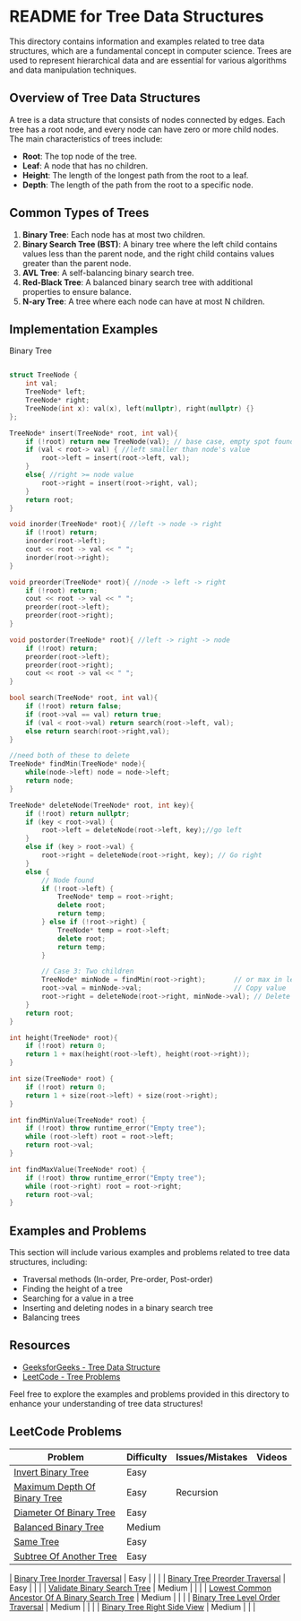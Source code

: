 # README for Tree Data Structures

This directory contains information and examples related to tree data structures, which are a fundamental concept in computer science. Trees are used to represent hierarchical data and are essential for various algorithms and data manipulation techniques.

## Overview of Tree Data Structures

A tree is a data structure that consists of nodes connected by edges. Each tree has a root node, and every node can have zero or more child nodes. The main characteristics of trees include:

- **Root**: The top node of the tree.
- **Leaf**: A node that has no children.
- **Height**: The length of the longest path from the root to a leaf.
- **Depth**: The length of the path from the root to a specific node.

## Common Types of Trees

1. **Binary Tree**: Each node has at most two children.
2. **Binary Search Tree (BST)**: A binary tree where the left child contains values less than the parent node, and the right child contains values greater than the parent node.
3. **AVL Tree**: A self-balancing binary search tree.
4. **Red-Black Tree**: A balanced binary search tree with additional properties to ensure balance.
5. **N-ary Tree**: A tree where each node can have at most N children.

## Implementation Examples

Binary Tree
```cpp

struct TreeNode {
    int val;
    TreeNode* left;
    TreeNode* right;
    TreeNode(int x): val(x), left(nullptr), right(nullptr) {}
};

TreeNode* insert(TreeNode* root, int val){
    if (!root) return new TreeNode(val); // base case, empty spot found
    if (val < root-> val) { //left smaller than node's value
        root->left = insert(root->left, val);
    }
    else{ //right >= node value
        root->right = insert(root->right, val);
    }
    return root;
}

void inorder(TreeNode* root){ //left -> node -> right
    if (!root) return;
    inorder(root->left);
    cout << root -> val << " ";
    inorder(root->right);
}

void preorder(TreeNode* root){ //node -> left -> right
    if (!root) return;
    cout << root -> val << " ";
    preorder(root->left);
    preorder(root->right);
}

void postorder(TreeNode* root){ //left -> right -> node
    if (!root) return;
    preorder(root->left);
    preorder(root->right);
    cout << root -> val << " ";
}

bool search(TreeNode* root, int val){
    if (!root) return false;
    if (root->val == val) return true;
    if (val < root->val) return search(root->left, val);
    else return search(root->right,val);
}

//need both of these to delete
TreeNode* findMin(TreeNode* node){
    while(node->left) node = node->left;
    return node;
}

TreeNode* deleteNode(TreeNode* root, int key){
    if (!root) return nullptr;
    if (key < root->val) {
        root->left = deleteNode(root->left, key);//go left
    }
    else if (key > root->val) {
        root->right = deleteNode(root->right, key); // Go right
    } 
    else {
        // Node found
        if (!root->left) {
            TreeNode* temp = root->right;
            delete root;
            return temp;
        } else if (!root->right) {
            TreeNode* temp = root->left;
            delete root;
            return temp;
        }

        // Case 3: Two children
        TreeNode* minNode = findMin(root->right);       // or max in left
        root->val = minNode->val;                       // Copy value
        root->right = deleteNode(root->right, minNode->val); // Delete duplicate
    }
    return root;
}

int height(TreeNode* root){
    if (!root) return 0;
    return 1 + max(height(root->left), height(root->right));
}

int size(TreeNode* root) {
    if (!root) return 0;
    return 1 + size(root->left) + size(root->right);
}

int findMinValue(TreeNode* root) {
    if (!root) throw runtime_error("Empty tree");
    while (root->left) root = root->left;
    return root->val;
}

int findMaxValue(TreeNode* root) {
    if (!root) throw runtime_error("Empty tree");
    while (root->right) root = root->right;
    return root->val;
}
```
## Examples and Problems

This section will include various examples and problems related to tree data structures, including:

- Traversal methods (In-order, Pre-order, Post-order)
- Finding the height of a tree
- Searching for a value in a tree
- Inserting and deleting nodes in a binary search tree
- Balancing trees

## Resources

- [GeeksforGeeks - Tree Data Structure](https://www.geeksforgeeks.org/data-structures/tree/)
- [LeetCode - Tree Problems](https://leetcode.com/tag/tree/)

Feel free to explore the examples and problems provided in this directory to enhance your understanding of tree data structures!

## LeetCode Problems

| Problem | Difficulty | Issues/Mistakes | Videos |
|---------|------------|-----------------|--------|
| [Invert Binary Tree](https://leetcode.com/problems/invert-binary-tree/description/) | Easy | | |
| [Maximum Depth Of Binary Tree](https://leetcode.com/problems/maximum-depth-of-binary-tree/description/) | Easy | Recursion | |
| [Diameter Of Binary Tree](https://leetcode.com/problems/diameter-of-binary-tree/description/) | Easy | | |
| [Balanced Binary Tree](https://leetcode.com/problems/balanced-binary-tree/description/) | Medium | | |
| [Same Tree](https://leetcode.com/problems/same-tree/) | Easy | | |
| [Subtree Of Another Tree](http://leetcode.com/problems/subtree-of-another-tree/description/) | Easy | | |

| [Binary Tree Inorder Traversal](https://leetcode.com/problems/binary-tree-inorder-traversal/description/) | Easy | | |
| [Binary Tree Preorder Traversal](https://leetcode.com/problems/binary-tree-preorder-traversal/description/) | Easy | | |
| [Validate Binary Search Tree](https://leetcode.com/problems/validate-binary-search-tree/) | Medium | | |
| [Lowest Common Ancestor Of A Binary Search Tree](https://leetcode.com/problems/lowest-common-ancestor-of-a-binary-search-tree/description/) | Medium | | |
| [Binary Tree Level Order Traversal](https://leetcode.com/problems/binary-tree-level-order-traversal/description/) | Medium | | |
| [Binary Tree Right Side View](https://leetcode.com/problems/binary-tree-right-side-view/) | Medium | | |
